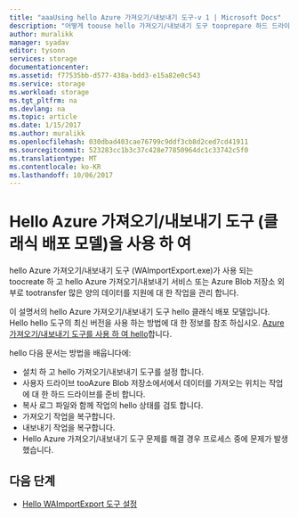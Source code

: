 ```yaml
---
title: "aaaUsing hello Azure 가져오기/내보내기 도구-v 1 | Microsoft Docs"
description: "어떻게 toouse hello 가져오기/내보내기 도구 tooprepare 하드 드라이브는 가져오기 작업에 대 한 가져오기 작업, 복구 또는 내보내기 작업 복구에 대해 알아봅니다."
author: muralikk
manager: syadav
editor: tysonn
services: storage
documentationcenter: 
ms.assetid: f77535bb-d577-438a-bdd3-e15a82e0c543
ms.service: storage
ms.workload: storage
ms.tgt_pltfrm: na
ms.devlang: na
ms.topic: article
ms.date: 1/15/2017
ms.author: muralikk
ms.openlocfilehash: 030dbad403cae76799c9ddf3cb8d2ced7cd41911
ms.sourcegitcommit: 523283cc1b3c37c428e77850964dc1c33742c5f0
ms.translationtype: MT
ms.contentlocale: ko-KR
ms.lasthandoff: 10/06/2017
---
```

# <a name="using-hello-azure-importexport-tool-classic-deployment-model"></a>Hello Azure 가져오기/내보내기 도구 (클래식 배포 모델)을 사용 하 여

hello Azure 가져오기/내보내기 도구 (WAImportExport.exe)가 사용 되는 toocreate 하 고 hello Azure 가져오기/내보내기 서비스 또는 Azure Blob 저장소 외부로 tootransfer 많은 양의 데이터를 지원에 대 한 작업을 관리 합니다.

이 설명서의 hello Azure 가져오기/내보내기 도구 hello 클래식 배포 모델입니다. Hello hello 도구의 최신 버전을 사용 하는 방법에 대 한 정보를 참조 하십시오. [Azure 가져오기/내보내기 도구를 사용 하 여 hello](../storage-import-export-tool-how-to.md)합니다.

hello 다음 문서는 방법을 배웁니다에:

- 설치 하 고 hello 가져오기/내보내기 도구를 설정 합니다.
- 사용자 드라이브 tooAzure Blob 저장소에서에서 데이터를 가져오는 위치는 작업에 대 한 하드 드라이브를 준비 합니다.
- 복사 로그 파일와 함께 작업의 hello 상태를 검토 합니다. 
- 가져오기 작업을 복구합니다. 
- 내보내기 작업을 복구합니다. 
- Hello Azure 가져오기/내보내기 도구 문제를 해결 경우 프로세스 중에 문제가 발생 했습니다. 

## <a name="next-steps"></a>다음 단계

* [Hello WAImportExport 도구 설정](../storage-import-export-tool-how-to.md)
